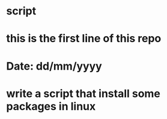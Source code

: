 # script
# this is the first line of this repo 
# Date: dd/mm/yyyy
# write a script that install some packages in linux 

